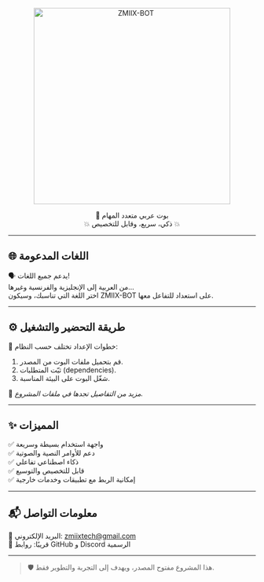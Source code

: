 <p align="center">
  <img src="https://i.imgur.com/8aw4yXV.gif" alt="ZMIIX-BOT" width="400"/>
</p>



<p align="center">
  🤖 بوت عربي متعدد المهام  
  <br/>
  💥 ذكي، سريع، وقابل للتخصيص 💥
</p>

---

## 🌐 اللغات المدعومة

🗣️ يدعم جميع اللغات!  
من العربية إلى الإنجليزية والفرنسية وغيرها...  
اختر اللغة التي تناسبك، وسيكون ZMIIX-BOT على استعداد للتفاعل معها.

---

## ⚙️ طريقة التحضير والتشغيل

🚀 خطوات الإعداد تختلف حسب النظام:  
1. قم بتحميل ملفات البوت من المصدر.  
2. ثبّت المتطلبات (dependencies).  
3. شغّل البوت على البيئة المناسبة.

📁 *مزيد من التفاصيل تجدها في ملفات المشروع.*

---

## ✨ المميزات

✅ واجهة استخدام بسيطة وسريعة  
✅ دعم للأوامر النصية والصوتية  
✅ ذكاء اصطناعي تفاعلي  
✅ قابل للتخصيص والتوسيع  
✅ إمكانية الربط مع تطبيقات وخدمات خارجية

---


## 📬 معلومات التواصل

📧 البريد الإلكتروني: [zmiixtech@gmail.com](mailto:zmiixtech@gmail.com)  
🔗 قريبًا: روابط GitHub و Discord الرسمية

---

> 🛡️ هذا المشروع مفتوح المصدر، ويهدف إلى التجربة والتطوير فقط.
